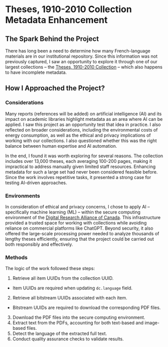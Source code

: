# Theses, 1910-2010 Collection Metadata Enhancement

## The Spark Behind the Project

There has long been a need to determine how many French-language materials are in our institutional repository. Since this information was not previously captured, I saw an opportunity to explore it through one of our largest collections – the [Theses, 1910-2010 Collection] – which also happens to have incomplete metadata.

[Theses, 1910-2010 Collection]: https://ruor.uottawa.ca/collections/fc050432-dc24-47c5-afdf-f8ace00451df

## How I Approached the Project?

### Considerations

Many reports (references will be added) on artificial intelligence (AI) and its impact on academic libraries highlight metadata as an area where AI can be applied. I saw this project as an opportunity test that idea in practice. I also reflected on broader considerations, including the environmental costs of energy consumption, as well as the ethical and privacy implications of working with our collections. I also questioned whether this was the right balance between human expertise and AI automation.

In the end, I found it was worth exploring for several reasons. The collection includes over 13,000 theses, each averaging 100-200 pages, making it impractical to address manually given limited staff resources. Enhancing metadata for such a large set had never been considered feasible before. Since the work involves repetitive tasks, it presented a strong case for testing AI-driven approaches.

### Environments

In consideration of ethical and privacy concerns, I chose to apply AI – specifically machine learning (ML) – within the secure computing environment of the [Digital Research Alliance of Canada]. This infrastructure provided a trusted space for working with collections while avoiding reliance on commercial platforms like ChatGPT. Beyond security, it also offered the large-scale processing power needed to analyze thousands of lengthy theses efficiently, ensuring that the project could be carried out both responsibly and effectively.

[Digital Research Alliance of Canada]: https://alliancecan.ca/en/services/advanced-research-computing

### Methods
The logic of the work followed these steps:
1. Retrieve all item UUIDs from the collection UUID.
  * Item UUIDs are required when updating `dc.language` field.
2. Retrieve all bitstream UUIDs associated with each item.
  * Bitstream UUIDs are required to download the corresponding PDF files.
3. Download the PDF files into the secure computing environment.
4. Extract text from the PDFs, accounting for both text-based and image-based files.
5. Detect the language of the extracted full text.
6. Conduct quality assurance checks to validate results.
